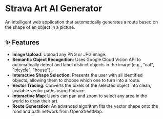 # Strava Art AI Generator

 <!-- Replace with a real GIF or screenshot of your app -->

An intelligent web application that automatically generates a route based on the shape of an object in a picture.


## ✨ Features

-   **Image Upload**: Upload any PNG or JPG image.
-   **Semantic Object Recognition**: Uses Google Cloud Vision API to automatically detect and label distinct objects in the image (e.g., "cat", "bicycle", "house").
-   **Interactive Shape Selection**: Presents the user with all identified objects, allowing them to choose which one to turn into a route.
-   **Vector Tracing**: Converts the pixels of the selected object into clean, scalable vector paths using Potrace.
-   **Interactive Map**: Users can pan and zoom to select any area in the world to draw their art.
-   **Route Generation**: An advanced algorithm fits the vector shape onto the road and path network from OpenStreetMap.